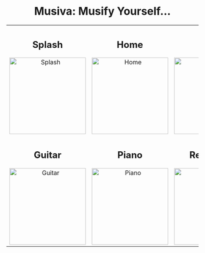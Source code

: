 <center>

# Musiva: Musify Yourself... 

<table>
  <tr>
    <td align="center">
      <h2>Splash</h2>
      <img src="https://user-images.githubusercontent.com/96041428/173572535-0e95eaf9-c6c9-4aa7-a4bf-a0db86da855e.jpg" alt="Splash" width="200">
    </td>
    <td align="center">
      <h2>Home</h2>
      <img src="https://user-images.githubusercontent.com/96041428/173572556-490fbd18-dadd-4bd2-8409-d5c6d91a7ab2.jpg" alt="Home" width="200">
    </td>
    <td align="center">
      <h2>Lyrics</h2>
      <img src="https://user-images.githubusercontent.com/96041428/173572568-c0f6f487-a364-4e16-a50d-48e4c06eedf7.jpg" alt="Lyrics" width="200">
    </td>
  </tr>
  <tr>
    <td align="center">
      <h2>Guitar</h2>
      <img src="https://user-images.githubusercontent.com/96041428/173572599-54472494-bfd6-43a6-a35a-446cac462814.jpg" alt="Guitar" width="200">
    </td>
    <td align="center">
      <h2>Piano</h2>
      <img src="https://user-images.githubusercontent.com/96041428/173572617-af3288ed-51ca-4f37-80c6-8bd2d4f016ba.jpg" alt="Piano" width="200">
    </td>
    <td align="center">
      <h2>Reference</h2>
      <img src="https://user-images.githubusercontent.com/96041428/173572662-5408e0bf-b16f-4b70-8c89-15e8fa598e9c.jpg" alt="Reference" width="200">
    </td>
  </tr>
</table>

</center>
